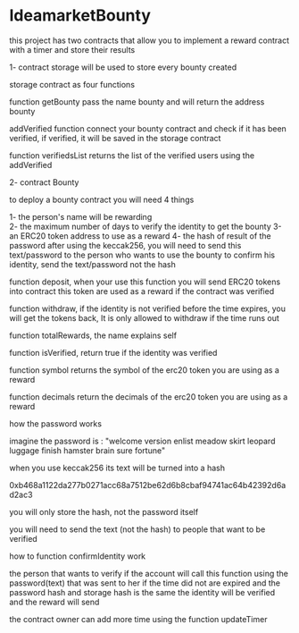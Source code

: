 # IdeamarketBounty

this project has two contracts that allow you to implement a reward contract with a timer and store their results

1- contract storage will be used to store every bounty created

storage contract as four functions

function getBounty pass the name bounty and will return the address bounty 

addVerified function connect your bounty contract and check if it has been verified, if verified, it will be saved in the storage contract 

function verifiedsList returns the list of the verified users using the addVerified 

2- contract Bounty

to deploy a bounty contract you will need 4 things

1- the person's name will be rewarding  
2- the maximum number of days to verify the identity to get the bounty
3-an ERC20 token address to use as a reward 
4- the hash of result of the password after using the keccak256, you will need to send this text/password to the person who wants to use the bounty to confirm his identity, send the text/password not the hash

function deposit, when your use this function you will send ERC20  tokens into contract this token are used as a reward if the contract was verified

function withdraw, if the identity is not verified before the time expires, you will get the tokens back, It is only allowed to withdraw if the time runs out 

function totalRewards, the name explains  self 

function isVerified, return true if the identity was verified 

function symbol returns the symbol of the  erc20  token you are using as a reward

function decimals return the decimals of the erc20 token you are using as a reward

how the password works

imagine the password is :
 "welcome version enlist meadow skirt leopard luggage finish hamster brain sure fortune" 

when you use keccak256 its text will be turned into a hash 

0xb468a1122da277b0271acc68a7512be62d6b8cbaf94741ac64b42392d6ad2ac3

you will only store the hash, not the password itself

you will need to send the text (not the hash) to people that want to be verified

how to function confirmIdentity work

the person that wants to verify if the account will call this function using the password(text) that was sent to her if the time did not are expired  and the password hash and storage hash is the same the identity will be verified and the reward will send

the contract owner can add more time using the function updateTimer
